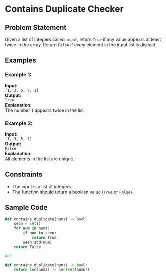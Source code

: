 # Contains Duplicate Checker

## Problem Statement

Given a list of integers called `input`, return `True` if any value appears at least twice in the array. Return `False` if every element in the input list is distinct.

## Examples

### Example 1:
**Input:**  
`[1, 3, 5, 7, 1]`  
**Output:**  
`True`  
**Explanation:**  
The number `1` appears twice in the list.

### Example 2:
**Input:**  
`[1, 3, 5, 7]`  
**Output:**  
`False`  
**Explanation:**  
All elements in the list are unique.

## Constraints
- The input is a list of integers.
- The function should return a boolean value (`True` or `False`).

## Sample Code
```python
def contains_duplicate(nums) -> bool:
    seen = set()
    for num in nums:
        if num in seen:
            return True
        seen.add(num)
    return False

#OR

def contains_duplicate(nums) -> bool:
    return len(nums) != len(set(nums))




